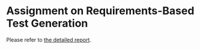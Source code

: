 <!-- [![Open in Visual Studio Code](https://classroom.github.com/assets/open-in-vscode-c66648af7eb3fe8bc4f294546bfd86ef473780cde1dea487d3c4ff354943c9ae.svg)](https://classroom.github.com/online_ide?assignment_repo_id=9959413&assignment_repo_type=AssignmentRepo)
seng438-a2

Read [the assignment guideline](seng637-a2.md)  -->

# Assignment on Requirements-Based Test Generation

Please refer to [the detailed report](seng637-a2-16.md). 